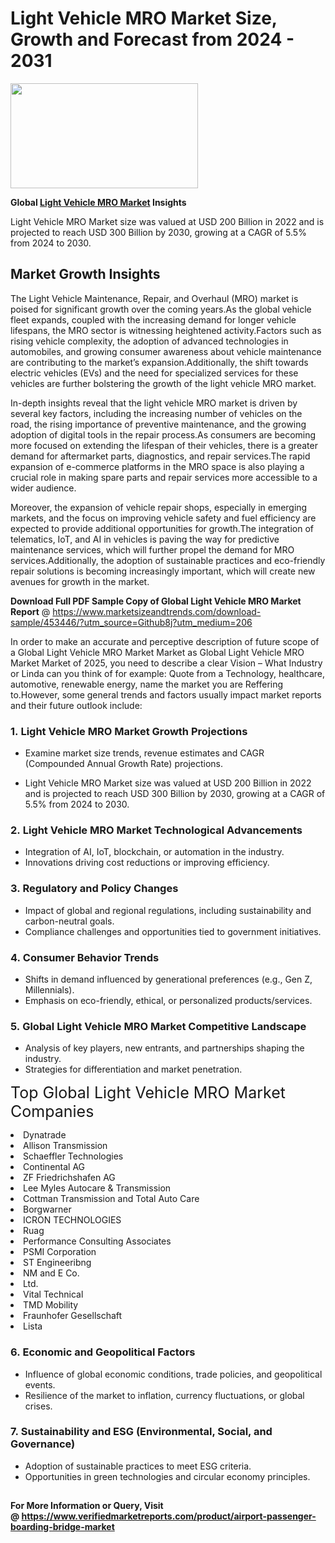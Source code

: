 <H1>Light Vehicle MRO Market Size, Growth and Forecast from 2024 - 2031</H1><img class="aligncenter size-medium wp-image-584254" src="https://thirdeyenews.in/wp-content/uploads/2024/09/Global-Market-Research-300x168.jpeg" alt="" width="300" height="168" /><p><strong>Global&nbsp;<a href="https://www.marketsizeandtrends.com/download-sample/453446/?utm_source=Github8j?utm_medium=206">Light Vehicle MRO Market</a> Insights</strong></p><p>Light Vehicle MRO Market size was valued at USD 200 Billion in 2022 and is projected to reach USD 300 Billion by 2030, growing at a CAGR of 5.5% from 2024 to 2030.</p><p><h2>Market Growth Insights</h2> <p>The Light Vehicle Maintenance, Repair, and Overhaul (MRO) market is poised for significant growth over the coming years.As the global vehicle fleet expands, coupled with the increasing demand for longer vehicle lifespans, the MRO sector is witnessing heightened activity.Factors such as rising vehicle complexity, the adoption of advanced technologies in automobiles, and growing consumer awareness about vehicle maintenance are contributing to the market’s expansion.Additionally, the shift towards electric vehicles (EVs) and the need for specialized services for these vehicles are further bolstering the growth of the light vehicle MRO market.</p> <p>In-depth insights reveal that the light vehicle MRO market is driven by several key factors, including the increasing number of vehicles on the road, the rising importance of preventive maintenance, and the growing adoption of digital tools in the repair process.As consumers are becoming more focused on extending the lifespan of their vehicles, there is a greater demand for aftermarket parts, diagnostics, and repair services.The rapid expansion of e-commerce platforms in the MRO space is also playing a crucial role in making spare parts and repair services more accessible to a wider audience.</p> <p>Moreover, the expansion of vehicle repair shops, especially in emerging markets, and the focus on improving vehicle safety and fuel efficiency are expected to provide additional opportunities for growth.The integration of telematics, IoT, and AI in vehicles is paving the way for predictive maintenance services, which will further propel the demand for MRO services.Additionally, the adoption of sustainable practices and eco-friendly repair solutions is becoming increasingly important, which will create new avenues for growth in the market.</p> <p><span class=""><strong>Download Full PDF Sample Copy of Global Light Vehicle MRO Market Report</strong> @ <a href="https://www.marketsizeandtrends.com/download-sample/453446/?utm_source=Github8j?utm_medium=206" target="_blank">https://www.marketsizeandtrends.com/download-sample/453446/?utm_source=Github8j?utm_medium=206</a></span></p><p>In order to make an accurate and perceptive description of future scope of a Global&nbsp;Light Vehicle MRO Market Market as Global&nbsp;Light Vehicle MRO Market Market of 2025, you need to describe a clear Vision &ndash; What Industry or Linda can you think of for example: Quote from a Technology, healthcare, automotive, renewable energy, name the market you are Reffering to.However, some general trends and factors usually impact market reports and their future outlook include:</p><h3>1.&nbsp;<strong>Light Vehicle MRO Market Growth Projections</strong></h3><ul><li>Examine market size trends, revenue estimates and CAGR (Compounded Annual Growth Rate) projections.</li><li><p>Light Vehicle MRO Market size was valued at USD 200 Billion in 2022 and is projected to reach USD 300 Billion by 2030, growing at a CAGR of 5.5% from 2024 to 2030.</p></li></ul><h3>2.&nbsp;<strong>Light Vehicle MRO Market Technological Advancements</strong></h3><ul><li>Integration of AI, IoT, blockchain, or automation in the industry.</li><li>Innovations driving cost reductions or improving efficiency.</li></ul><h3>3.&nbsp;<strong>Regulatory and Policy Changes</strong></h3><ul><li>Impact of global and regional regulations, including sustainability and carbon-neutral goals.</li><li>Compliance challenges and opportunities tied to government initiatives.</li></ul><h3>4.&nbsp;<strong>Consumer Behavior Trends</strong></h3><ul><li>Shifts in demand influenced by generational preferences (e.g., Gen Z, Millennials).</li><li>Emphasis on eco-friendly, ethical, or personalized products/services.</li></ul><h3>5.&nbsp;<strong>Global Light Vehicle MRO Market Competitive Landscape</strong></h3><ul><li>Analysis of key players, new entrants, and partnerships shaping the industry.</li><li>Strategies for differentiation and market penetration.</li></ul><p data-pm-slice="1 1 []"><span style="color: inherit; font-family: inherit; font-size: 25px;">Top Global Light Vehicle MRO Market Companies</span></p><div class="" data-test-id=""><p><li>Dynatrade</li><li> Allison Transmission</li><li> Schaeffler Technologies</li><li> Continental AG</li><li> ZF Friedrichshafen AG</li><li> Lee Myles Autocare & Transmission</li><li> Cottman Transmission and Total Auto Care</li><li> Borgwarner</li><li> ICRON TECHNOLOGIES</li><li> Ruag</li><li> Performance Consulting Associates</li><li> PSMI Corporation</li><li> ST Engineeribng</li><li> NM and E Co.</li><li> Ltd.</li><li> Vital Technical</li><li> TMD Mobility</li><li> Fraunhofer Gesellschaft</li><li> Lista</li></p></div><h3>6.&nbsp;<strong>Economic and Geopolitical Factors</strong></h3><ul><li>Influence of global economic conditions, trade policies, and geopolitical events.</li><li>Resilience of the market to inflation, currency fluctuations, or global crises.</li></ul><h3>7.&nbsp;<strong>Sustainability and ESG (Environmental, Social, and Governance)</strong></h3><ul><li>Adoption of sustainable practices to meet ESG criteria.</li><li>Opportunities in green technologies and circular economy principles.</li></ul><h2><strong style="font-size: 14px;">For More Information or Query, Visit @&nbsp;</strong><a style="background-color: #ffffff; font-size: 14px;" href="https://www.marketsizeandtrends.com/report/light-vehicle-mro-market/" target="_blank">https://www.verifiedmarketreports.com/product/airport-passenger-boarding-bridge-market</a></h2>